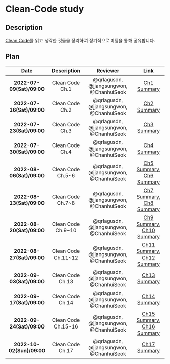# **Clean-Code study**

## Description

[Clean Code](http://www.kyobobook.co.kr/product/detailViewKor.laf?mallGb=KOR&ejkGb=KOR&barcode=9788966260959)를 읽고 생각한 것들을 정리하여 정기적으로 미팅을 통해 공유합니다.

## Plan

|           Date            |     Description     |                Reviewer                 |                                                                                     Link                                                                                     |
| :-----------------------: | :-----------------: | :-------------------------------------: | :--------------------------------------------------------------------------------------------------------------------------------------------------------------------------: |
| **2022-07-09(Sat)/09:00** |   Clean Code Ch.1   | @qrlagusdn, @jjangsungwon, @ChanhuiSeok |                                             [Ch1 Summary](https://github.com/WhiteKow/cleancode-study/blob/main/summary/Ch1.md)                                              |
| **2022-07-16(Sat)/09:00** |   Clean Code Ch.2   | @qrlagusdn, @jjangsungwon, @ChanhuiSeok |                                             [Ch2 Summary](https://github.com/WhiteKow/cleancode-study/blob/main/summary/Ch2.md)                                              |
| **2022-07-23(Sat)/09:00** |   Clean Code Ch.3   | @qrlagusdn, @jjangsungwon, @ChanhuiSeok |                                             [Ch3 Summary](https://github.com/WhiteKow/cleancode-study/blob/main/summary/Ch3.md)                                              |
| **2022-07-30(Sat)/09:00** |   Clean Code Ch.4   | @qrlagusdn, @jjangsungwon, @ChanhuiSeok |                                             [Ch4 Summary](https://github.com/WhiteKow/cleancode-study/blob/main/summary/Ch4.md)                                              |
| **2022-08-06(Sat)/09:00** |  Clean Code Ch.5~6  | @qrlagusdn, @jjangsungwon, @ChanhuiSeok |   [Ch5 Summary](https://github.com/WhiteKow/cleancode-study/blob/main/summary/Ch5.md), [Ch6 Summary](https://github.com/WhiteKow/cleancode-study/blob/main/summary/Ch6.md)   |
| **2022-08-13(Sat)/09:00** |  Clean Code Ch.7~8  | @qrlagusdn, @jjangsungwon, @ChanhuiSeok |   [Ch7 Summary](https://github.com/WhiteKow/cleancode-study/blob/main/summary/Ch7.md), [Ch8 Summary](https://github.com/WhiteKow/cleancode-study/blob/main/summary/Ch8.md)   |
| **2022-08-20(Sat)/09:00** | Clean Code Ch.9~10  | @qrlagusdn, @jjangsungwon, @ChanhuiSeok |  [Ch9 Summary](https://github.com/WhiteKow/cleancode-study/blob/main/summary/Ch9.md), [Ch10 Summary](https://github.com/WhiteKow/cleancode-study/blob/main/summary/Ch10.md)  |
| **2022-08-27(Sat)/09:00** | Clean Code Ch.11~12 | @qrlagusdn, @jjangsungwon, @ChanhuiSeok | [Ch11 Summary](https://github.com/WhiteKow/cleancode-study/blob/main/summary/Ch11.md), [Ch12 Summary](https://github.com/WhiteKow/cleancode-study/blob/main/summary/Ch12.md) |
| **2022-09-03(Sat)/09:00** |  Clean Code Ch.13   | @qrlagusdn, @jjangsungwon, @ChanhuiSeok |                                            [Ch13 Summary](https://github.com/WhiteKow/cleancode-study/blob/main/summary/Ch13.md)                                             |
| **2022-09-17(Sat)/09:00** |  Clean Code Ch.14   | @qrlagusdn, @jjangsungwon, @ChanhuiSeok |                                            [Ch14 Summary](https://github.com/WhiteKow/cleancode-study/blob/main/summary/Ch14.md)                                             |
| **2022-09-24(Sat)/09:00** | Clean Code Ch.15~16 | @qrlagusdn, @jjangsungwon, @ChanhuiSeok | [Ch15 Summary](https://github.com/WhiteKow/cleancode-study/blob/main/summary/Ch15.md), [Ch16 Summary](https://github.com/WhiteKow/cleancode-study/blob/main/summary/Ch16.md) |
| **2022-10-02(Sun)/09:00** |  Clean Code Ch.17   | @qrlagusdn, @jjangsungwon, @ChanhuiSeok | [Ch17 Summary](https://github.com/WhiteKow/cleancode-study/blob/main/summary/Ch17.md)                                                                                                                                                                             |
